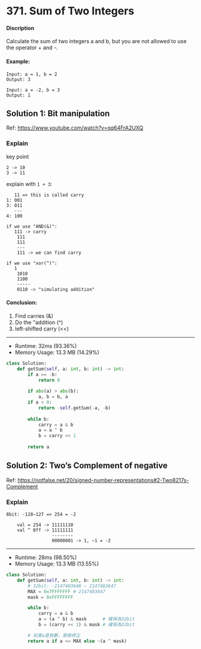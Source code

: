 # 371. Sum of Two Integers

#### Discription

Calculate the sum of two integers a and b, but you are not allowed to use the operator + and -.

#### Example:

```
Input: a = 1, b = 2
Output: 3

Input: a = -2, b = 3
Output: 1
```

## Solution 1: Bit manipulation

Ref: https://www.youtube.com/watch?v=qq64FrA2UXQ

### Explain 

key point

```
2 -> 10
3 -> 11
```

explain with `1 + 3`:

``` 
   11 => this is called carry
1: 001 
3: 011
   ---
4: 100   

if we use "AND(&)":
   111 -> carry
    111
    111
    ---
    111 -> we can find carry

if we use "xor(^)":
   1 
    1010
    1100
    -----
    0110 -> "simulating addition"
```

#### Conclusion:

1. Find carries (&)
2. Do the "addition (^)
3. left-shifted carry (<<)

---

- Runtime: 32ms (93.36%)
- Memory Usage: 13.3 MB (14.29%)

```python
class Solution:
    def getSum(self, a: int, b: int) -> int:
        if a == -b:
            return 0
    
        if abs(a) > abs(b):
            a, b = b, a
        if a < 0:
            return -self.getSum(-a, -b)
    
        while b:
            carry = a & b
            a = a ^ b
            b = carry << 1
    
        return a
```

## Solution 2: Two’s Complement of negative

Ref: https://notfalse.net/20/signed-number-representations#2-Two8217s-Complement

### Explain

```
8bit: -128~127 => 254 = -2

    val = 254 -> 11111110
    val ^ 0ff -> 11111111
                 --------
                 00000001 -> 1, ~1 = -2
```

---

- Runtime: 28ms (98.50%)
- Memory Usage: 13.3 MB (13.55%)

```python
class Solution:
    def getSum(self, a: int, b: int) -> int:
        # 32bit: -2147483648 ~ 2147483647
        MAX = 0x7FFFFFFF # 2147483647
        mask = 0xFFFFFFFF

        while b:
            carry = a & b
            a = (a ^ b) & mask      # 確保為32bit
            b = (carry << 1) & mask # 確保為32bit

        # 如果a是負數，需做修正
        return a if a <= MAX else ~(a ^ mask)
```

